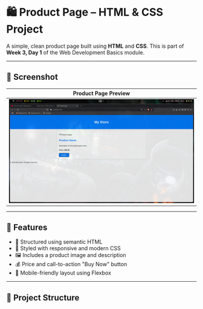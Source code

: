 # 🛍️ Product Page – HTML & CSS Project

A simple, clean product page built using **HTML** and **CSS**. This is part of **Week 3, Day 1** of the Web Development Basics module.

---

## 📸 Screenshot

| Product Page Preview                          |
| --------------------------------------------- |
| ![](./assets/250625_20h48m22s_screenshot.png) |

---

## 🧾 Features

- 🧱 Structured using semantic HTML
- 🎨 Styled with responsive and modern CSS
- 🖼️ Includes a product image and description
- 💰 Price and call-to-action "Buy Now" button
- 📱 Mobile-friendly layout using Flexbox

---

## 📂 Project Structure
